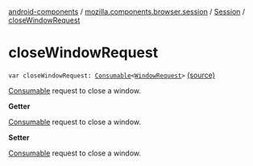 [android-components](../../index.md) / [mozilla.components.browser.session](../index.md) / [Session](index.md) / [closeWindowRequest](./close-window-request.md)

# closeWindowRequest

`var closeWindowRequest: `[`Consumable`](../../mozilla.components.support.base.observer/-consumable/index.md)`<`[`WindowRequest`](../../mozilla.components.concept.engine.window/-window-request/index.md)`>` [(source)](https://github.com/mozilla-mobile/android-components/blob/master/components/browser/session/src/main/java/mozilla/components/browser/session/Session.kt#L353)

[Consumable](../../mozilla.components.support.base.observer/-consumable/index.md) request to close a window.

**Getter**

[Consumable](../../mozilla.components.support.base.observer/-consumable/index.md) request to close a window.

**Setter**

[Consumable](../../mozilla.components.support.base.observer/-consumable/index.md) request to close a window.

